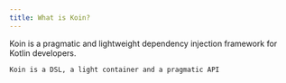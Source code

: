 ```yaml
---
title: What is Koin?
---
```


 
Koin is a pragmatic and lightweight dependency injection framework for Kotlin developers.

`Koin is a DSL, a light container and a pragmatic API`

